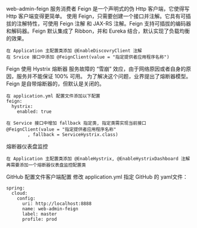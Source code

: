 web-admin-feign 服务消费者
    Feign 是一个声明式的伪 Http 客户端，它使得写 Http 客户端变得更简单。
    使用 Feign，只需要创建一个接口并注解。它具有可插拔的注解特性，可使用 Feign 注解
和 JAX-RS 注解。Feign 支持可插拔的编码器和解码器。Feign 默认集成了 Ribbon，并和 
Eureka 结合，默认实现了负载均衡的效果。

    在 Application 主配置类添加 @EnableDiscovryClient 注解
    在 Srvice 接口中添加 @FeignClient(value = "指定提供者应用程序名称")

Feign 使用 Hystrix 熔断器
    服务故障的 “雪崩” 效应，由于网络原因或者自身的原因，服务并不能保证 100% 可用。
    为了解决这个问题，业界提出了熔断器模型。
    Feign 是自带熔断器的，但默认是关闭的。
    
    在 application.yml 配置文件添加以下配置
    feign:
      hystrix:
        enabled: true
    
    在 Service 接口中增加 fallback 指定类, 指定类需实现当前接口
    @FeignClient(value = "指定提供者应用程序名称"
            , fallback = ServiceHystrix.class)
    
熔断器仪表盘监控

    在 Application 主配置类添加 @EnableHystrix, @EnableHystrixDashboard 注解
    再需要添加一个熔断器仪表盘监控配置类
    
GitHub 配置文件客户端配置
    修改 application.yml 指定 GitHub 的 yaml文件：
    
    spring:
      cloud:
        config:
          uri: http://localhost:8888
          name: web-admin-feign
          label: master
          profile: prod